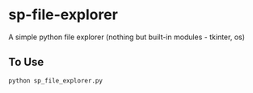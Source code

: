# sp-file-explorer

A simple python file explorer (nothing but built-in modules - tkinter, os)

## To Use

`python sp_file_explorer.py`

